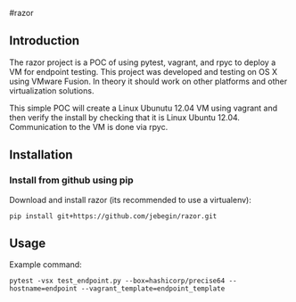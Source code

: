 #razor

## Introduction

The razor project is a POC of using pytest, vagrant, and rpyc to deploy a VM for endpoint testing.  This project was developed and testing on OS X using VMware Fusion.  In theory it should work on other platforms and other virtualization solutions.

This simple POC will create a Linux Ubunutu 12.04 VM using vagrant and then verify the install by checking that it is Linux Ubuntu 12.04.  Communication to the VM is done via rpyc.

## Installation

### Install from github using pip

Download and install razor (its recommended to use a virtualenv):

    pip install git+https://github.com/jebegin/razor.git

## Usage

Example command:

    pytest -vsx test_endpoint.py --box=hashicorp/precise64 --hostname=endpoint --vagrant_template=endpoint_template
